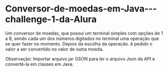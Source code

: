 # Conversor-de-moedas-em-Java---challenge-1-da-Alura

Um conversor de moedas, que possui um terminal simples com opções de 1 a 8, sendo cada um dos números digitados no terminal uma operação que se quer fazer no momento. Depois da escolha da operação. é pedido o valor a ser convertido no valor de outra moeda.

Observação: Importar arquivo jar GSON para ler o arquivo Json da API e convertê-la em classes em Java.

